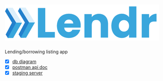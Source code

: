 # ![Lendr Logo](https://github.com/dl90/lendr/blob/main/logo.png?raw=true)

Lending/borrowing listing app

* [x] [db diagram](https://drive.google.com/file/d/1p29qV9yT3BRSuX99Q7xJdYDsKWT3ECak/view?usp=sharing)
* [x] [postman api doc](https://documenter.getpostman.com/view/10337266/TVeiCqJs)
* [x] [staging server](http://ec2-44-242-43-38.us-west-2.compute.amazonaws.com/)
